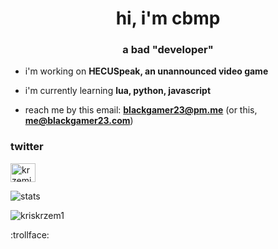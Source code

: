 <h1 align="center">hi, i'm cbmp</h1>
<h3 align="center">a bad "developer"</h3>


- i'm working on **HECUSpeak, an unannounced video game**

- i'm currently learning **lua, python, javascript**

- reach me by this email: **blackgamer23@pm.me** (or this, **me@blackgamer23.com**)

<h3 align="left">twitter</h3>
<p align="left">
<a href="https://twitter.com/krzemistan" target="blank"><img align="center" src="https://raw.githubusercontent.com/rahuldkjain/github-profile-readme-generator/master/src/images/icons/Social/twitter.svg" alt="krzemistan" height="30" width="40" /></a>

![stats](https://github-readme-stats.vercel.app/api?username=pablogonzales2009&show_icons=true&theme=synthwave)

<p align="left"> <img src="https://komarev.com/ghpvc/?username=kriskrzem1&label=Profile%20views&color=0e75b6&style=flat" alt="kriskrzem1" /> </p>

:trollface:

